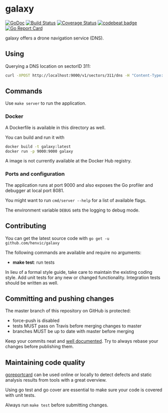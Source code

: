 # galaxy
[![GoDoc](https://godoc.org/github.com/henvic/galaxy?status.svg)](https://godoc.org/github.com/henvic/galaxy) [![Build Status](https://travis-ci.org/henvic/galaxy.svg?branch=master)](https://travis-ci.org/henvic/galaxy) [![Coverage Status](https://coveralls.io/repos/henvic/galaxy/badge.svg)](https://coveralls.io/r/henvic/galaxy) [![codebeat badge](https://codebeat.co/badges/fc6e1e79-504b-4e49-9607-9767abdcf6c2)](https://codebeat.co/projects/github-com-henvic-galaxy-master) [![Go Report Card](https://goreportcard.com/badge/github.com/henvic/galaxy)](https://goreportcard.com/report/github.com/henvic/galaxy)

galaxy offers a drone navigation service (DNS).

## Using
Querying a DNS location on sectorID 311:

```bash
curl -XPOST http://localhost:9000/v1/sectors/311/dns -H "Content-Type: application/json" -d '{"x": "33", "y": "42", "z": "13", "vel": "4.229"}'
```

## Commands
Use `make server` to run the application.

### Docker
A Dockerfile is available in this directory as well.

You can build and run it with

```bash
docker build -t galaxy:latest
docker run -p 9000:9000 galaxy
```

A image is not currently available at the Docker Hub registry.

### Ports and configuration
The application runs at port 9000 and also exposes the Go profiler and debugger at local port 8081.

You might want to run `cmd/server --help` for a list of available flags.

The environment variable `DEBUG` sets the logging to debug mode.

## Contributing
You can get the latest source code with `go get -u github.com/henvic/galaxy`

The following commands are available and require no arguments:

* **make test**: run tests

In lieu of a formal style guide, take care to maintain the existing coding style. Add unit tests for any new or changed functionality. Integration tests should be written as well.

## Committing and pushing changes
The master branch of this repository on GitHub is protected:
* force-push is disabled
* tests MUST pass on Travis before merging changes to master
* branches MUST be up to date with master before merging

Keep your commits neat and [well documented](https://wiki.openstack.org/wiki/GitCommitMessages). Try to always rebase your changes before publishing them.

## Maintaining code quality
[goreportcard](https://goreportcard.com/report/github.com/henvic/galaxy) can be used online or locally to detect defects and static analysis results from tools with a great overview.

Using go test and go cover are essential to make sure your code is covered with unit tests.

Always run `make test` before submitting changes.
